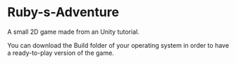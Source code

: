 # Ruby-s-Adventure
A small 2D game made from an Unity tutorial.

You can download the Build folder of your operating system in order to have a ready-to-play version of the game.
